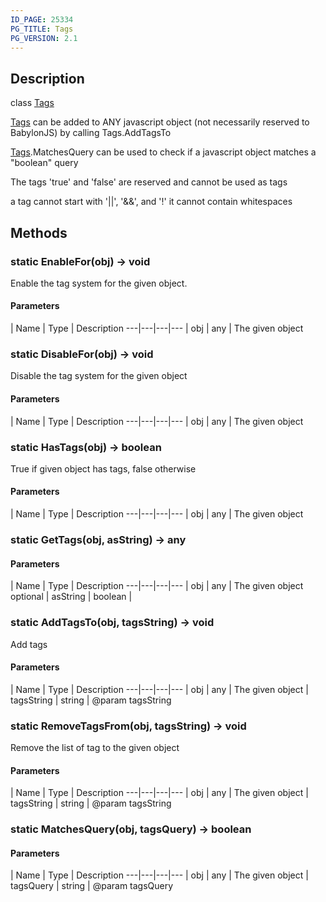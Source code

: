 ```yaml
---
ID_PAGE: 25334
PG_TITLE: Tags
PG_VERSION: 2.1
---
```

## Description

class [Tags](/classes/2.5/Tags)

[Tags](/classes/2.5/Tags) can be added to ANY javascript object (not necessarily reserved to BabylonJS) by calling Tags.AddTagsTo

[Tags](/classes/2.5/Tags).MatchesQuery can be used to check if a javascript object matches a "boolean" query<br/>

The tags 'true' and 'false' are reserved and cannot be used as tags

a tag cannot start with '||', '&&', and '!' it cannot contain whitespaces

## Methods

### static EnableFor(obj) &rarr; void

Enable the tag system for the given object.

#### Parameters
 | Name | Type | Description
---|---|---|---
 | obj | any |     The given object

### static DisableFor(obj) &rarr; void

Disable the tag system for the given object

#### Parameters
 | Name | Type | Description
---|---|---|---
 | obj | any |     The given object

### static HasTags(obj) &rarr; boolean

True if given object has tags, false otherwise

#### Parameters
 | Name | Type | Description
---|---|---|---
 | obj | any |     The given object

### static GetTags(obj, asString) &rarr; any



#### Parameters
 | Name | Type | Description
---|---|---|---
 | obj | any |     The given object
optional | asString | boolean |   
### static AddTagsTo(obj, tagsString) &rarr; void

Add tags

#### Parameters
 | Name | Type | Description
---|---|---|---
 | obj | any |     The given object
 | tagsString | string |     @param tagsString
### static RemoveTagsFrom(obj, tagsString) &rarr; void

Remove the list of tag to the given object

#### Parameters
 | Name | Type | Description
---|---|---|---
 | obj | any |     The given object
 | tagsString | string |     @param tagsString
### static MatchesQuery(obj, tagsQuery) &rarr; boolean



#### Parameters
 | Name | Type | Description
---|---|---|---
 | obj | any |     The given object
 | tagsQuery | string |     @param tagsQuery
